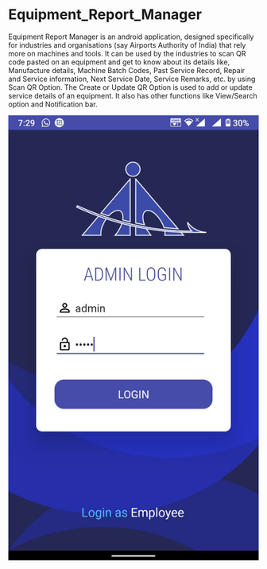# Equipment_Report_Manager
Equipment Report Manager is an android application, designed specifically for industries and organisations (say Airports Authority of India) that rely more on machines and tools. It can be used by the industries to scan QR code pasted on an equipment and get to know about its details like, Manufacture details, Machine Batch Codes, Past Service Record, Repair and Service information, Next Service Date, Service Remarks, etc. by using Scan QR Option. The Create or Update QR Option is used to add or update service details of an equipment. It also has other functions like View/Search option and Notification bar.

![](images/login1.jpg)
